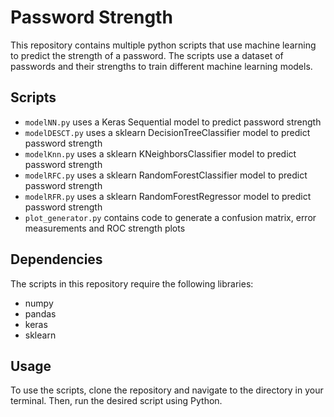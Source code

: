 # Password Strength
This repository contains multiple python scripts that use machine learning to predict the strength of a password. The scripts use a dataset of passwords and their strengths to train different machine learning models.

## Scripts
- `modelNN.py` uses a Keras Sequential model to predict password strength
- `modelDESCT.py` uses a sklearn DecisionTreeClassifier model to predict password strength
- `modelKnn.py` uses a sklearn KNeighborsClassifier model to predict password strength
- `modelRFC.py` uses a sklearn RandomForestClassifier model to predict password strength
- `modelRFR.py` uses a sklearn RandomForestRegressor model to predict password strength
- `plot_generator.py` contains code to generate a confusion matrix, error measurements and ROC strength plots

## Dependencies
The scripts in this repository require the following libraries:
- numpy
- pandas
- keras
- sklearn

## Usage
To use the scripts, clone the repository and navigate to the directory in your terminal. Then, run the desired script using Python.
